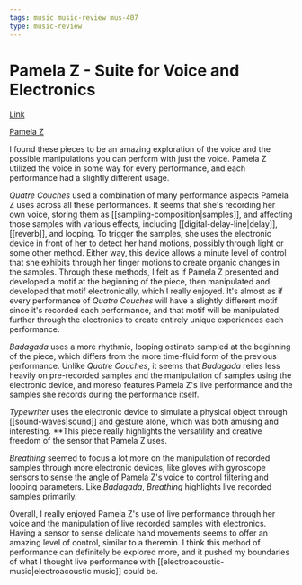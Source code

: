 ```yaml
---
tags: music music-review mus-407
type: music-review
---
```


# Pamela Z - Suite for Voice and Electronics

[Link](https://www.youtube.com/watch?v=ebxvVJwGWek)

[Pamela Z](http://www.pamelaz.com/)

I found these pieces to be an amazing exploration of the voice and the possible manipulations you can perform with just the voice. Pamela Z utilized the voice in some way for every performance, and each performance had a slightly different usage.

_Quatre Couches_ used a combination of many performance aspects Pamela Z uses across all these performances. It seems that she's recording her own voice, storing them as [[sampling-composition|samples]], and affecting those samples with various effects, including [[digital-delay-line|delay]], [[reverb]], and looping. To trigger the samples, she uses the electronic device in front of her to detect her hand motions, possibly through light or some other method. Either way, this device allows a minute level of control that she exhibits through her finger motions to create organic changes in the samples. Through these methods, I felt as if Pamela Z presented and developed a motif at the beginning of the piece, then manipulated and developed that motif electronically, which I really enjoyed. It's almost as if every performance of _Quatre Couches_ will have a slightly different motif since it's recorded each performance, and that motif will be manipulated further through the electronics to create entirely unique experiences each performance.

_Badagada_ uses a more rhythmic, looping ostinato sampled at the beginning of the piece, which differs from the more time-fluid form of the previous performance. Unlike _Quatre Couches_, it seems that _Badagada_ relies less heavily on pre-recorded samples and the manipulation of samples using the electronic device, and moreso features Pamela Z's live performance and the samples she records during the performance itself.

_Typewriter_ uses the electronic device to simulate a physical object through [[sound-waves|sound]] and gesture alone, which was both amusing and interesting. \*\*This piece really highlights the versatility and creative freedom of the sensor that Pamela Z uses.

_Breathing_ seemed to focus a lot more on the manipulation of recorded samples through more electronic devices, like gloves with gyroscope sensors to sense the angle of Pamela Z's voice to control filtering and looping parameters. Like _Badagada_, _Breathing_ highlights live recorded samples primarily.

Overall, I really enjoyed Pamela Z's use of live performance through her voice and the manipulation of live recorded samples with electronics. Having a sensor to sense delicate hand movements seems to offer an amazing level of control, similar to a theremin. I think this method of performance can definitely be explored more, and it pushed my boundaries of what I thought live performance with [[electroacoustic-music|electroacoustic music]] could be.
